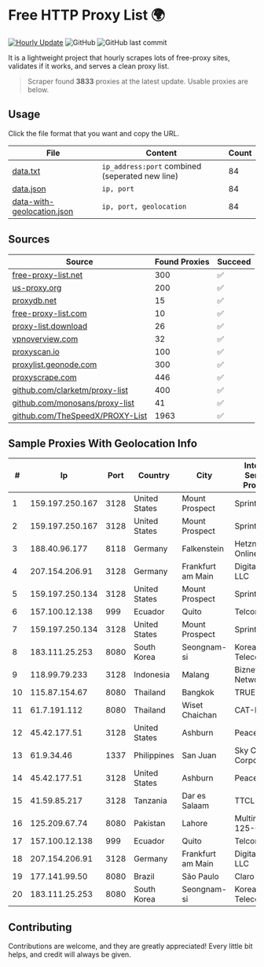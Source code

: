 
# Free HTTP Proxy List 🌍

[![Hourly Update](https://github.com/mertguvencli/http-proxy-list/actions/workflows/main.yml/badge.svg?branch=main)](https://github.com/mertguvencli/http-proxy-list/actions/workflows/main.yml)
![GitHub](https://img.shields.io/github/license/mertguvencli/http-proxy-list)
![GitHub last commit](https://img.shields.io/github/last-commit/mertguvencli/http-proxy-list)

It is a lightweight project that hourly scrapes lots of free-proxy sites, validates if it works, and serves a clean proxy list.


> Scraper found **3833** proxies at the latest update. Usable proxies are below.

## Usage

Click the file format that you want and copy the URL.


|File|Content|Count|
|----|-------|-----|
|[data.txt](https://raw.githubusercontent.com/mertguvencli/http-proxy-list/main/proxy-list/data.txt)|`ip_address:port` combined (seperated new line)|84|
|[data.json](https://raw.githubusercontent.com/mertguvencli/http-proxy-list/main/proxy-list/data.json)|`ip, port`|84|
|[data-with-geolocation.json](https://raw.githubusercontent.com/mertguvencli/http-proxy-list/main/proxy-list/data-with-geolocation.json)|`ip, port, geolocation`|84|

## Sources

|Source|Found Proxies|Succeed|
|------|-------------|-------|
|[free-proxy-list.net](https://free-proxy-list.net)|300|✅|
|[us-proxy.org](https://www.us-proxy.org)|200|✅|
|[proxydb.net](http://proxydb.net)|15|✅|
|[free-proxy-list.com](https://free-proxy-list.com/?page=&port=&type%5B%5D=http&type%5B%5D=https&up_time=0&search=Search)|10|✅|
|[proxy-list.download](https://www.proxy-list.download/HTTP)|26|✅|
|[vpnoverview.com](https://vpnoverview.com/privacy/anonymous-browsing/free-proxy-servers)|32|✅|
|[proxyscan.io](https://www.proxyscan.io)|100|✅|
|[proxylist.geonode.com](https://proxylist.geonode.com/api/proxy-list?limit=300&page=1&sort_by=lastChecked&sort_type=desc&protocols=http,https)|300|✅|
|[proxyscrape.com](https://api.proxyscrape.com/v2/?request=displayproxies&protocol=http&timeout=10000&country=all&ssl=all&anonymity=all)|446|✅|
|[github.com/clarketm/proxy-list](https://raw.githubusercontent.com/clarketm/proxy-list/master/proxy-list-raw.txt)|400|✅|
|[github.com/monosans/proxy-list](https://raw.githubusercontent.com/monosans/proxy-list/main/proxies/http.txt)|41|✅|
|[github.com/TheSpeedX/PROXY-List](https://raw.githubusercontent.com/TheSpeedX/PROXY-List/master/http.txt)|1963|✅|


## Sample Proxies With Geolocation Info

|#|Ip|Port|Country|City|Internet Service Provider|
|-|--|----|-------|----|-------------------------|
|1|159.197.250.167|3128|United States|Mount Prospect|Sprint|
|2|159.197.250.167|3128|United States|Mount Prospect|Sprint|
|3|188.40.96.177|8118|Germany|Falkenstein|Hetzner Online GmbH|
|4|207.154.206.91|3128|Germany|Frankfurt am Main|DigitalOcean, LLC|
|5|159.197.250.134|3128|United States|Mount Prospect|Sprint|
|6|157.100.12.138|999|Ecuador|Quito|Telconet S.A|
|7|159.197.250.134|3128|United States|Mount Prospect|Sprint|
|8|183.111.25.253|8080|South Korea|Seongnam-si|Korea Telecom|
|9|118.99.79.233|3128|Indonesia|Malang|Biznet Networks|
|10|115.87.154.67|8080|Thailand|Bangkok|TRUEBB|
|11|61.7.191.112|8080|Thailand|Wiset Chaichan|CAT-BB|
|12|45.42.177.51|3128|United States|Ashburn|PeaceWeb|
|13|61.9.34.46|1337|Philippines|San Juan|Sky Cable Corporation|
|14|45.42.177.51|3128|United States|Ashburn|PeaceWeb|
|15|41.59.85.217|3128|Tanzania|Dar es Salaam|TTCL|
|16|125.209.67.74|8080|Pakistan|Lahore|Multinet 125-67/24|
|17|157.100.12.138|999|Ecuador|Quito|Telconet S.A|
|18|207.154.206.91|3128|Germany|Frankfurt am Main|DigitalOcean, LLC|
|19|177.141.99.50|8080|Brazil|São Paulo|Claro S.A.|
|20|183.111.25.253|8080|South Korea|Seongnam-si|Korea Telecom|



## Contributing

Contributions are welcome, and they are greatly appreciated! Every
little bit helps, and credit will always be given.

